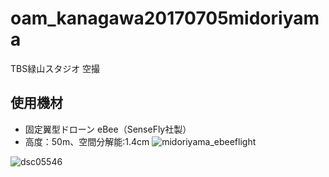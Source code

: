 # oam_kanagawa20170705midoriyama
TBS緑山スタジオ 空撮

 ## 使用機材
 * 固定翼型ドローン eBee（SenseFly社製）
 * 高度：50m、空間分解能:1.4cm
![midoriyama_ebeeflight](https://user-images.githubusercontent.com/416977/27850650-004078b6-6191-11e7-8aaf-439ec0386495.JPG)


![dsc05546](https://user-images.githubusercontent.com/416977/27850783-c1b5299c-6191-11e7-99e9-a693bd48f118.JPG)
